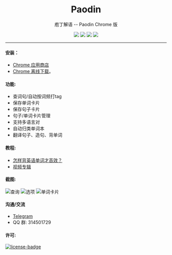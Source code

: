 <p align="center"></p>
<h1 align="center">Paodin</h1>
<p align="center">庖丁解语 -- Paodin Chrome 版</p>
<p align="center">
   <a href="https://github.com/solobat/paodin/releases"><img src="https://img.shields.io/badge/lastest_version-3.0.2-blue.svg"></a>
   <a target="_blank" href="https://chrome.google.com/webstore/detail/oegblnjiajbfeegijlnblepdodmnddbk"><img src="https://img.shields.io/badge/download-_chrome_webstore-brightgreen.svg"></a>
   <a href="http://static.oksteward.com/paodin-3.0.2.crx"><img src="https://img.shields.io/badge/download-_crx-brightgreen.svg"></a>
   <a target="_blank" href="https://addons.mozilla.org/firefox/addon/%E5%8D%95%E8%AF%8D%E5%B0%8F%E5%8D%A1%E7%89%87-%E6%9F%A5%E8%AF%8D-%E6%94%B6%E9%9B%86-%E8%83%8C%E5%8D%95%E8%AF%8D/"><img src="https://img.shields.io/badge/download-_firefox_addon-DD512A.svg"></a>
</p>


***

#### 安装：
- [Chrome 应用商店](https://chrome.google.com/webstore/detail/oegblnjiajbfeegijlnblepdodmnddbk)
- [Chrome 离线下载](http://static.oksteward.com/paodin-3.0.2.crx)。

#### 功能:
+ 查词句/自动按词频打tag
+ 保存单词卡片
+ 保存句子卡片
+ 句子/单词卡片管理
+ 支持多语言对
+ 自动归类单词本
+ 翻译句子、造句、背单词


#### 教程:
+ [怎样背英语单词才高效？](https://www.zhihu.com/question/19580414/answer/265649640)
+ [视频专辑](http://v.youku.com/v_show/id_XMzE4MzczNzYyNA==.html?spm=a2hzp.8253876.0.0&f=51352320)


#### 截图:
![查询](http://owsjc7iz3.bkt.clouddn.com/command.png)
![选项](http://owsjc7iz3.bkt.clouddn.com/options.png)
![单词卡片](http://owsjc7iz3.bkt.clouddn.com/iframe.png)

#### 沟通/交流
+ [Telegram](https://t.me/okwordcard)
+ QQ 群: 314501729

#### 许可:
[![license-badge]][license-link]

<!-- Link -->
[version-badge]:    https://img.shields.io/badge/lastest_version-3.0.2-blue.svg
[version-link]:     https://github.com/solobat/paodin
[chrome-badge]:     https://img.shields.io/badge/download-_chrome_webstore-brightgreen.svg
[chrome-link]:      https://chrome.google.com/webstore/detail/oegblnjiajbfeegijlnblepdodmnddbk
[offline-badge]:    https://img.shields.io/badge/download-_crx-brightgreen.svg
[offline-link]:     http://owsjc7iz3.bkt.clouddn.com/paodin-3.0.2.crx
[license-badge]:    https://img.shields.io/github/license/mashape/apistatus.svg
[license-link]:     https://opensource.org/licenses/MIT
